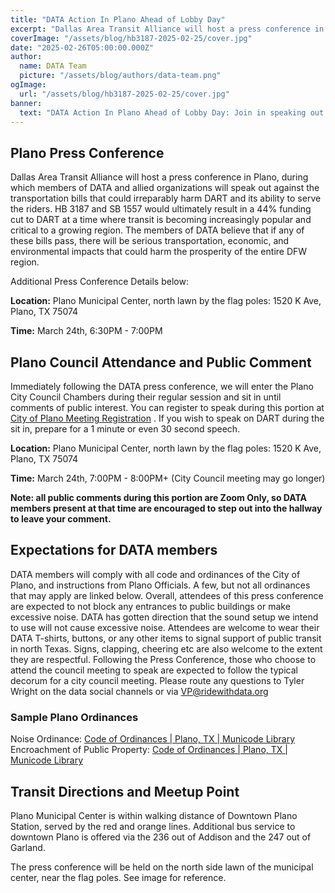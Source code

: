 ```yaml
---
title: "DATA Action In Plano Ahead of Lobby Day"
excerpt: "Dallas Area Transit Alliance will host a press conference in Plano, during which members of DATA and allied organizations will speak out against the transportation bills that could irreparably harm DART"
coverImage: "/assets/blog/hb3187-2025-02-25/cover.jpg"
date: "2025-02-26T05:00:00.000Z"
author:
  name: DATA Team
  picture: "/assets/blog/authors/data-team.png"
ogImage:
  url: "/assets/blog/hb3187-2025-02-25/cover.jpg"
banner: 
  text: "DATA Action In Plano Ahead of Lobby Day: Join in speaking out for DART!"
---
```


## Plano Press Conference

Dallas Area Transit Alliance will host a press conference in Plano, during which members of DATA and allied organizations will speak out against the transportation bills that could irreparably harm DART and its ability to serve the riders. HB 3187 and SB 1557 would ultimately result in a 44% funding cut to DART at a time where transit is becoming increasingly popular and critical to a growing region. The members of DATA believe that if any of these bills pass, there will be serious transportation, economic, and environmental impacts that could harm the prosperity of the entire DFW region. 

Additional Press Conference Details below:

**Location:** Plano Municipal Center, north lawn by the flag poles: 1520 K Ave, Plano, TX 75074 

**Time:**  March 24th, 6:30PM \- 7:00PM



## Plano Council Attendance and Public Comment

Immediately following the DATA press conference, we will enter the Plano City Council Chambers during their regular session and sit in until comments of public interest. You can register to speak during this portion at [City of Plano Meeting Registration](https://forms.plano.gov/Forms/Sign_Up_Citizen) . If you wish to speak on DART during the sit in, prepare for a 1 minute or even 30 second speech.

**Location:** Plano Municipal Center, north lawn by the flag poles: 1520 K Ave, Plano, TX 75074 

**Time:**  March 24th, 7:00PM \- 8:00PM+ (City Council meeting may go longer)

**Note: all public comments during this portion are Zoom Only, so DATA members present at that time are encouraged to step out into the hallway to leave your comment.**

## Expectations for DATA members

DATA members will comply with all code and ordinances of the City of Plano, and instructions from Plano Officials. A few, but not all ordinances that may apply are linked below. Overall, attendees of this press conference are expected to not block any entrances to public buildings or make excessive noise. DATA has gotten direction that the sound setup we intend to use will not cause excessive noise. Attendees are welcome to wear their DATA T-shirts, buttons, or any other items to signal support of public transit in north Texas. Signs, clapping, cheering etc are also welcome to the extent they are respectful. Following the Press Conference, those who choose to attend the council meeting to speak are expected to follow the typical decorum for a city council meeting. Please route any questions to Tyler Wright on the data social channels or via [VP@ridewithdata.org](mailto:VP@ridewithdata.org) 

### Sample Plano Ordinances

Noise Ordinance: [Code of Ordinances | Plano, TX | Municode Library](https://library.municode.com/tx/plano/codes/code_of_ordinances?nodeId=PTIICOOR_CH14OFIS_ARTVNO_DIV1GE_S14-85DE)  
Encroachment of Public Property: [Code of Ordinances | Plano, TX | Municode Library](https://library.municode.com/tx/plano/codes/code_of_ordinances?nodeId=PTIICOOR_CH19STSI_ARTIINGE_S19-1ENPUPR)

## Transit Directions and Meetup Point

Plano Municipal Center is within walking distance of Downtown Plano Station, served by the red and orange lines. Additional bus service to downtown Plano is offered via the 236 out of Addison and the 247 out of Garland.

The press conference will be held on the north side lawn of the municipal center, near the flag poles. See image for reference.  
